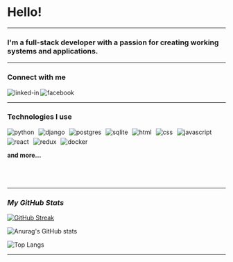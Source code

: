 # Hello!

<hr width="100%" align="center">

### I'm a full-stack developer with a passion for creating working systems and applications.

<hr width="100%" align="center">

### **Connect with me**
[<img align="left" alt="linked-in" src="https://img.shields.io/badge/linkedin-%230077B5.svg?&style=for-the-badge&logo=linkedin&logoColor=white" />](https://www.linkedin.com/in/cezary-szukiel-581aa927a/)[<img align="left" alt="facebook" src="https://img.shields.io/badge/facebook-%231877F2.svg?&style=for-the-badge&logo=facebook&logoColor=white" />](https://www.facebook.com/cezary.szukiel)<br>
<hr width="100%" align="center">

### Technologies I use

<img align="left" alt="python" src="https://img.shields.io/badge/python-3776AB?&style=for-the-badge&logo=python&logoColor=yellow" style="margin-right: 10px; margin-bottom: 5px;" />
<img align="left" alt="django" src="https://img.shields.io/badge/django-092E20?&style=for-the-badge&logo=django&logoColor=white" style="margin-right: 10px; margin-bottom: 5px;" />
<img align="left" alt="postgres" src="https://img.shields.io/badge/Postgres-4169E1?&style=for-the-badge&logo=PostgreSQL&logoColor=white" style="margin-right: 10px; margin-bottom: 5px;" />
<img align="left" alt="sqlite" src="https://img.shields.io/badge/sqlite-003B57?&style=for-the-badge&logo=sqlite&logoColor=white" style="margin-right: 10px; margin-bottom: 5px;" />
<img align="left" alt="html" src="https://img.shields.io/badge/html-E34F26?&style=for-the-badge&logo=html5&logoColor=white" style="margin-right: 10px; margin-bottom: 5px;" />
<img align="left" alt="css" src="https://img.shields.io/badge/css-1572B6?&style=for-the-badge&logo=css3&logoColor=white" style="margin-right: 10px; margin-bottom: 5px;" />
<img align="left" alt="javascript" src="https://img.shields.io/badge/javascript-F7DF1E?&style=for-the-badge&logo=javascript&logoColor=black" style="margin-right: 10px ; margin-bottom: 5px;" />
<img align="left" alt="react" src="https://img.shields.io/badge/react-61DAFB?&style=for-the-badge&logo=react&logoColor=black" style="margin-right: 10px; margin-bottom: 5px;" />
<img align="left" alt="redux" src="https://img.shields.io/badge/redux-764ABC?&style=for-the-badge&logo=redux&logoColor=white" style="margin-right: 10px; margin-bottom: 5px;" />
<img align="left" alt="docker" src="https://img.shields.io/badge/docker-2496ED?&style=for-the-badge&logo=docker&logoColor=white" style="margin-right: 10px; margin-bottom: 5px;" /><br>

<br>

#### **and more...**


<br>
<br>
<hr width="100%" align="center">

### *My GitHub Stats*
[![GitHub Streak](https://streak-stats.demolab.com?user=CezarySzukiel&theme=dark&date_format=j%20M%5B%20Y%5D)](https://git.io/streak-stats)

![Anurag's GitHub stats](https://github-readme-stats.vercel.app/api?username=CezarySzukiel&show_icons=true&theme=dark)

![Top Langs](https://github-readme-stats.vercel.app/api/top-langs/?username=CezarySzukiel&layout=compact&theme=dark)

<hr width="100%" align="center">